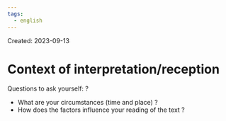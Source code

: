 ```yaml
---
tags:
  - english
---
```

Created: 2023-09-13

# Context of interpretation/reception
Questions to ask yourself:
?
- What are your circumstances (time and place) ?
- How does the factors influence your reading of the text ?
<!--SR:!2023-10-06,12,210-->